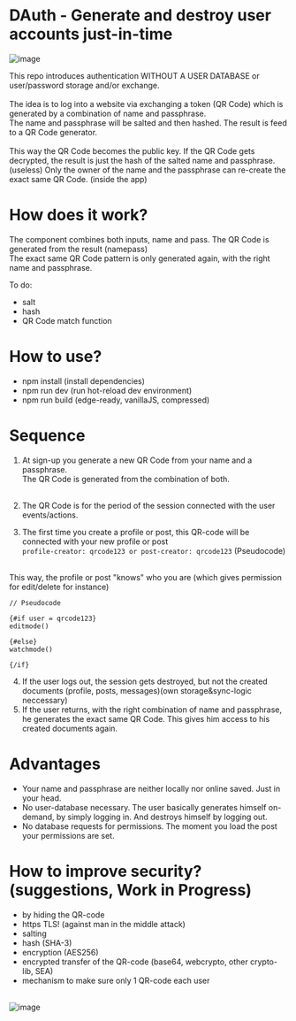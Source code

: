 # DAuth - Generate and destroy user accounts just-in-time

![image](https://user-images.githubusercontent.com/67427045/214198510-2e59c19d-d34e-41e9-a08c-774e0f05bb86.png)<br>

This repo introduces authentication WITHOUT A USER DATABASE or user/password storage and/or exchange.<br><br>
The idea is to log into a website via exchanging a token (QR Code) which is generated by a combination of name and passphrase.<br>
The name and passphrase will be salted and then hashed. The result is feed to a QR Code generator.<br>
<br>
This way the QR Code becomes the public key. If the QR Code gets decrypted, the result is just the hash of the salted name and passphrase.(useless) Only the owner of the name and the passphrase can re-create the exact same QR Code. (inside the app)<br>

# How does it work?

The component combines both inputs, name and pass. The QR Code is generated from the result (namepass)<br>
The exact same QR Code pattern is only generated again, with the right name and passphrase.<br>

To do:
- salt
- hash
- QR Code match function

# How to use?

- npm install (install dependencies)
- npm run dev (run hot-reload dev environment)
- npm run build (edge-ready, vanillaJS, compressed)

# Sequence

1. At sign-up you generate a new QR Code from your name and a passphrase.<br>
The QR Code is generated from the combination of both.<br><br>

2. The QR Code is for the period of the session connected with the user events/actions.

3. The first time you create a profile or post, this QR-code will be connected with your new profile or post<br>
```profile-creator: qrcode123 or post-creator: qrcode123``` (Pseudocode)<br><br>

This way, the profile or post "knows" who you are (which gives permission for edit/delete for instance)

```
// Pseudocode

{#if user = qrcode123}
editmode()

{#else}
watchmode()

{/if}
```

4. If the user logs out, the session gets destroyed, but not the created documents (profile, posts, messages)(own storage&sync-logic neccessary)
5. If the user returns, with the right combination of name and passphrase, he generates the exact same QR Code. This gives him access to his created documents again.

# Advantages

- Your name and passphrase are neither locally nor online saved. Just in your head.
- No user-database necessary. The user basically generates himself on-demand, by simply logging in. And destroys himself by logging out.
- No database requests for permissions. The moment you load the post your permissions are set.

# How to improve security? (suggestions, Work in Progress)

- by hiding the QR-code
- https TLS! (against man in the middle attack)
- salting
- hash (SHA-3)
- encryption (AES256)
- encrypted transfer of the QR-code (base64, webcrypto, other crypto-lib, SEA)
- mechanism to make sure only 1 QR-code each user
<br><br>

![image](https://user-images.githubusercontent.com/67427045/213913807-464d737b-0bfb-4ece-a0d4-64cceac29671.png)
